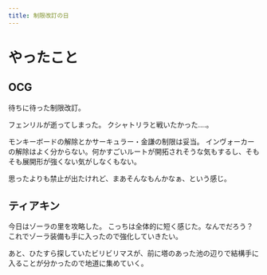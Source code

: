 ```yaml
---
title: 制限改訂の日
---
```


# やったこと

## OCG

待ちに待った制限改訂。

フェンリルが逝ってしまった。
クシャトリラと戦いたかった‥‥。

モンキーボードの解除とかサーキュラー・金謙の制限は妥当。
インヴォーカーの解除はよく分からない。何かすごいルートが開拓されそうな気もするし、そもそも展開形が強くない気がしなくもない。

思ったよりも禁止が出たけれど、まあそんなもんかなぁ、という感じ。

## ティアキン

今日はゾーラの里を攻略した。
こっちは全体的に短く感じた。なんでだろう？
これでゾーラ装備も手に入ったので強化していきたい。

あと、ひたすら探していたビリビリマスが、前に塔のあった池の辺りで結構手に入ることが分かったので地道に集めていく。
